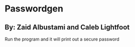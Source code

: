 # Passwordgen
## By: Zaid Albustami and Caleb Lightfoot

Run the program and it will print out a secure password
